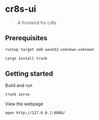 # cr8s-ui

> A frontend for cr8s

## Prerequisites

```bash
rustup target add wasm32-unknown-unknown

cargo install trunk
```

## Getting started

Build and run

```bash
trunk serve
```

View the webpage

```bash
open http://127.0.0.1:8080/
```
